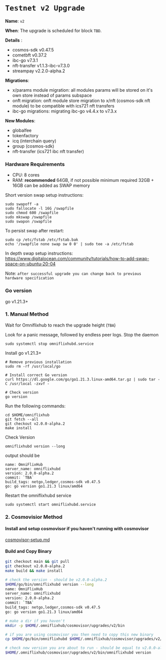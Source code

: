 # `Testnet v2 Upgrade `

**Name**: `v2`

**When**: The upgrade is scheduled for block `TBD`.

**Details** :
- cosmos-sdk v0.47.5
- cometbft v0.37.2
- ibc-go v7.3.1
- nft-transfer v1.1.3-ibc-v7.3.0
- streampay v2.2.0-alpha.2

**Migrations**:
- x/params module migration: all modules params will be stored on it's own store instead of params subspace
- onft migration: onft module store migration to x/nft (cosmos-sdk nft module) to be compatible with ics721 nft transfers
- ibc-go migrations: migrating ibc-go v4.4.x to v7.3.x

**New Modules**:
- globalfee
- tokenfactory
- icq (interchain query)
- group (cosmos-sdk)
- nft-transfer (ics721 ibc nft transfer)

### Hardware Requirements
- CPU: 8 cores
- RAM: **recommended** 64GB, if not possible minimum required 32GB + 16GB can be added as SWAP memory

Short version swap setup instructions:

``` {.sh}
sudo swapoff -a
sudo fallocate -l 16G /swapfile
sudo chmod 600 /swapfile
sudo mkswap /swapfile
sudo swapon /swapfile
```

To persist swap after restart:

``` {.sh}
sudo cp /etc/fstab /etc/fstab.bak
echo '/swapfile none swap sw 0 0' | sudo tee -a /etc/fstab
```

In depth swap setup instructions:
<https://www.digitalocean.com/community/tutorials/how-to-add-swap-space-on-ubuntu-20-04>

Note: `after successful upgrade you can change back to previous hardware specification`
### Go version

go v1.21.3+

### 1. Manual Method
Wait for Omniflixhub to reach the upgrade height (`TBA`)

Look for a panic message, followed by endless peer logs. Stop the daemon
```
sudo systemctl stop omniflixhubd.service
```

Install go v1.21.3+
```
# Remove previous installation
sudo rm -rf /usr/local/go

# Install correct Go version
curl https://dl.google.com/go/go1.21.3.linux-amd64.tar.gz | sudo tar -C /usr/local -zxvf -

# Check version
go version
```

Run the following commands:

```
cd $HOME/omniflixhub
git fetch --all
git checkout v2.0.0-alpha.2
make install
```
Check Version
```
omniflixhubd version --long
```
output should be
```
name: OmniFlixHub
server_name: omniflixhubd
version: 2.0.0-alpha.2
commit: `TBA`
build_tags: netgo,ledger,cosmos-sdk v0.47.5
go: go version go1.21.3 linux/amd64
```
Restart the omniflixhubd service

```
sudo systemctl start omniflixhubd.service
```

### 2. Cosmovisior Method
#### Install and setup cosmovisor if you haven't running with cosmovisor

  [cosmovisor-setup.md](https://github.com/OmniFlix/docs/blob/main/guides/mainnet/omniflixhub-1/cosmovisor-setup.md)


#### Build and Copy Binary

```bash
git checkout main && git pull
git checkout v2.0.0-alpha.2
make build && make install

# check the version - should be v2.0.0-alpha.2
$HOME/go/bin/omniflixhubd version --long
name: OmniFlixHub
server_name: omniflixhubd
version: 2.0.0-alpha.2
commit: `TBA`
build_tags: netgo,ledger,cosmos-sdk v0.47.5
go: go version go1.21.3 linux/amd64

# make a dir if you haven't
mkdir -p $HOME/.omniflixhub/cosmovisor/upgrades/v2/bin

# if you are using cosmovisor you then need to copy this new binary
cp $HOME/go/bin/omniflixhubd $HOME/.omniflixhub/cosmovisor/upgrades/v2/bin

# check new version you are about to run - should be equal to v2.0.0-alpha.2
$HOME/.omniflixhub/cosmovisor/upgrades/v2/bin/omniflixhubd version
